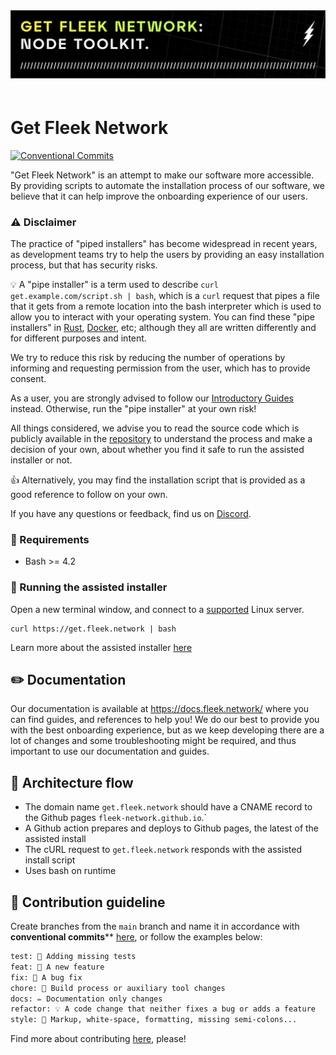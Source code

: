 <div align="center" style="padding-bottom: 20px;">
  <img src="./static/img/repo-banner.png?202309051803" width="auto" height="auto"/>
</div>

# Get Fleek Network

[![Conventional Commits](https://img.shields.io/badge/Conventional%20Commits-1.0.0-blue.svg)](https://conventionalcommits.org)

"Get Fleek Network" is an attempt to make our software more accessible. By providing scripts to automate the installation process of our software, we believe that it can help improve the onboarding experience of our users.

### ⚠️ Disclaimer

The practice of "piped installers" has become widespread in recent years, as development teams try to help the users by providing an easy installation process, but that has security risks.

💡 A "pipe installer" is a term used to describe `curl get.example.com/script.sh | bash`, which is a `curl` request that pipes a file that it gets from a remote location into the bash interpreter which is used to allow you to interact with your operating system. You can find these "pipe installers" in [Rust](https://www.rust-lang.org/learn/get-started), [Docker](https://get.docker.com/), etc; although they all are written differently and for different purposes and intent.

We try to reduce this risk by reducing the number of operations by informing and requesting permission from the user, which has to provide consent.

As a user, you are strongly advised to follow our [Introductory Guides](https://docs.fleek.network) instead. Otherwise, run the "pipe installer" at your own risk! 

All things considered, we advise you to read the source code which is publicly available in the [repository](https://github.com/fleek-network/get.fleek.network) to understand the process and make a decision of your own, about whether you find it safe to run the assisted installer or not.

👍 Alternatively, you may find the installation script that is provided as a good reference to follow on your own.

If you have any questions or feedback, find us on [Discord](https://discord.gg/fleekxyz).

### 🤖 Requirements

- Bash >= 4.2

### 👋 Running the assisted installer

Open a new terminal window, and connect to a [supported](https://docs.fleek.network/docs/node/requirements/) Linux server.

```
curl https://get.fleek.network | bash
```

Learn more about the assisted installer [here](https://docs.fleek.network/docs/node/overview/)

## ✏️ Documentation

Our documentation is available at https://docs.fleek.network/ where you can find guides, and references to help you! We do our best to provide you with the best onboarding experience, but as we keep developing there are a lot of changes and some troubleshooting might be required, and thus important to use our documentation and guides.

## 🧱 Architecture flow

- The domain name `get.fleek.network` should have a CNAME record to the Github pages `fleek-network.github.io`.`
- A Github action prepares and deploys to Github pages, the latest of the assisted install
- The cURL request to `get.fleek.network` responds with the assisted install script
- Uses bash on runtime

## 🙏 Contribution guideline

Create branches from the `main` branch and name it in accordance with **conventional commits**** [here](https://www.conventionalcommits.org/en/v1.0.0/), or follow the examples below:

```txt
test: 💍 Adding missing tests
feat: 🎸 A new feature
fix: 🐛 A bug fix
chore: 🤖 Build process or auxiliary tool changes
docs: ✏️ Documentation only changes
refactor: 💡 A code change that neither fixes a bug or adds a feature
style: 💄 Markup, white-space, formatting, missing semi-colons...
```

Find more about contributing [here](docs/open-source/contributing.md), please!
